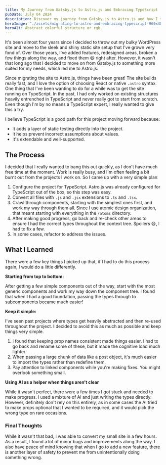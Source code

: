 ```yaml
---
title: My Journey from Gatsby.js to Astro.js and Embracing TypeScript
pubDate: July 04 2024
description: Discover my journey from Gatsby.js to Astro.js and how I transitioned my site to TypeScript. Learn about the benefits, process, and key lessons from this migration to enhance your static site development.
heroImage: "./assets/migrating-to-astro-and-embracing-typescript-960x480.webp"
heroAlt: Abstract colorful structure or rgb.
---
```


It's been almost four years since I decided to throw out my bulky WordPress site and move to the sleek and shiny static site setup that I've grown very fond of. Over those years, I've added features, redesigned areas, broken a few things along the way, and fixed them 😆 right after. However, it wasn't that long ago that I decided to move on from Gatsby.js to something more suited for my needs, which led me to Astro.js.

Since migrating the site to Astro.js, things have been great! The site builds really fast, and I love the option of choosing React or native `.astro` syntax. One thing that I've been wanting to do for a while was to get the site running on TypeScript. In the past, I had only worked on existing structures heavily entrenched in TypeScript and never really got to start from scratch. Even though I'm by no means a TypeScript expert, I really wanted to give this a try.

I believe TypeScript is a good path for this project moving forward because:
- It adds a layer of static testing directly into the project.
- It helps prevent incorrect assumptions about values.
- It's extendable and well-supported.

## The Process

I decided that I really wanted to bang this out quickly, as I don't have much free time at the moment. Work is really busy, and I'm often feeling a bit burnt out from the projects I work on. So I came up with a very simple plan:

1. Configure the project for TypeScript. Astro.js was already configured for TypeScript out of the box, so this step was easy.
2. Convert all files with `.js` and `.jsx` extensions to `.ts` and `.tsx`.
3. Crawl through components, starting with the simplest ones first, and work my way through them all. Since I use atomic design organization, that meant starting with everything in the `/atoms` directory.
4. After making good progress, go back and re-check other areas to ensure I had the correct types throughout the context tree. Spoilers 😆, I had to fix a few.
5. In some cases, refactor to address the issues.

## What I Learned

There were a few key things I picked up that, if I had to do this process again, I would do a little differently.

**Starting from top to bottom:**

After getting a few simple components out of the way, start with the most generic components and work my way down the component tree. I found that when I had a good foundation, passing the types through to subcomponents became much easier!

**Keep it simple:**

I've seen past projects where types get heavily abstracted and then re-used throughout the project. I decided to avoid this as much as possible and keep things very simple.

1. I found that keeping prop names consistent made things easier. I had to go back and rename some of these, but it made the cognitive load much lighter.
2. When passing a large chunk of data like a post object, it's much easier to import the types rather than redefine them.
3. Pay attention to linked components while you're making fixes. You might overlook something small.

**Using AI as a helper when things aren't clear**

While it wasn't perfect, there were a few times I got stuck and needed to make progress. I used a mixture of AI and just writing the types directly. However, definitely don't rely on this entirely, as in some cases the AI tried to make props optional that I wanted to be required, and it would pick the wrong type on rare occasions.

### Final Thoughts

While it wasn't that bad, I was able to convert my small site in a few hours. As a result, I found a lot of minor bugs and improvements along the way. I also have peace of mind knowing that when I go to add a new feature, there is another layer of safety to prevent me from unintentionally doing something wrong.
